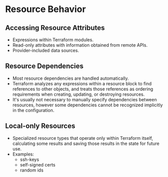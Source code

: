 # Resource Behavior

## Accessing Resource Attributes
- Expressions within Terraform modules.
- Read-only attributes with information obtained from remote APIs.
- Provider-included data sources.

## Resource Dependencies
- Most resource dependencies are handled automatically.
- Terraform analyzes any expressions within a resource block to find references to other objects, and treats those references as ordering requirements when creating, updating, or destroying resources.
- It's usually not necessary to manually specify dependencies between resources, however some dependencies cannot be recognized implicitly in the configuration.

## Local-only Resources
- Specialized resource types that operate only within Terraform itself, calculating some results and saving those results in the state for future use.
- Examples:
	- ssh-keys
	- self-signed certs
	- random ids